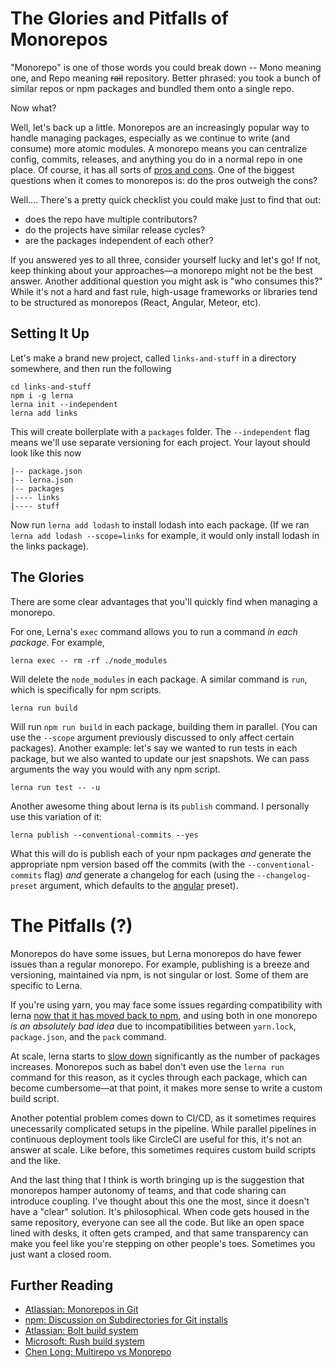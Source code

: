 # The Glories and Pitfalls of Monorepos

"Monorepo" is one of those words you could break down -- Mono meaning one, and Repo meaning ~~rail~~ repository. Better phrased: you took a bunch of similar repos or npm packages and bundled them onto a single repo.

Now what?

Well, let's back up a little. Monorepos are an increasingly popular way to handle managing packages, especially as we continue to write (and consume) more atomic modules. A monorepo means you can centralize config, commits, releases, and anything you do in a normal repo in one place. Of course, it has all sorts of [pros and cons](https://github.com/babel/babel/blob/master/doc/design/monorepo.md). One of the biggest questions when it comes to monorepos is: do the pros outweigh the cons?

Well.... There's a pretty quick checklist you could make just to find that out:

- does the repo have multiple contributors?
- do the projects have similar release cycles?
- are the packages independent of each other?

If you answered yes to all three, consider yourself lucky and let's go! If not, keep thinking about your approaches&mdash;a monorepo might not be the best answer. Another additional question you might ask is "who consumes this?" While it's not a hard and fast rule, high-usage frameworks or libraries tend to be structured as monorepos (React, Angular, Meteor, etc).

## Setting It Up

Let's make a brand new project, called `links-and-stuff` in a directory somewhere, and then run the following

```shell
cd links-and-stuff
npm i -g lerna
lerna init --independent
lerna add links
```

This will create boilerplate with a `packages` folder. The `--independent` flag means we'll use separate versioning for each project. Your layout should look like this now

```shell
|-- package.json
|-- lerna.json
|-- packages
|---- links
|---- stuff
```

Now run `lerna add lodash` to install lodash into each package. (If we ran `lerna add lodash --scope=links` for example, it would only install lodash in the links package).

## The Glories

There are some clear advantages that you'll quickly find when managing a monorepo.

For one, Lerna's `exec` command allows you to run a command _in each package_. For example,

```shell
lerna exec -- rm -rf ./node_modules
```

Will delete the `node_modules` in each package. A similar command is `run`, which is specifically for npm scripts.

```shell
lerna run build
```

Will run `npm run build` in each package, building them in parallel. (You can use the `--scope` argument previously discussed to only affect certain packages). Another example: let's say we wanted to run tests in each package, but we also wanted to update our jest snapshots. We can pass arguments the way you would with any npm script.

```shell
lerna run test -- -u
```

Another awesome thing about lerna is its `publish` command. I personally use this variation of it:

```shell
lerna publish --conventional-commits --yes
```

What this will do is publish each of your npm packages _and_ generate the appropriate npm version based off the commits (with the `--conventional-commits` flag) _and_ generate a changelog for each (using the `--changelog-preset` argument, which defaults to the [angular](https://github.com/conventional-changelog/conventional-changelog/tree/master/packages/conventional-changelog-angular#angular-convention) preset).

# The Pitfalls (?)

Monorepos do have some issues, but Lerna monorepos do have fewer issues than a regular monorepo. For example, publishing is a breeze and versioning, maintained via npm, is not singular or lost. Some of them are specific to Lerna.

If you're using yarn, you may face some issues regarding compatibility with lerna [now that it has moved back to npm](https://github.com/lerna/lerna/issues/1349), and using both in one monorepo _is an absolutely bad idea_ due to incompatibilities between `yarn.lock`, `package.json`, and the `pack` command.

At scale, lerna starts to [slow down](https://gist.github.com/nolanlawson/457cdb309c9ec5b39f0d420266a9faa4) significantly as the number of packages increases. Monorepos such as babel don't even use the `lerna run` command for this reason, as it cycles through each package, which can become cumbersome&mdash;at that point, it makes more sense to write a custom build script.

Another potential problem comes down to CI/CD, as it sometimes requires unecessarily complicated setups in the pipeline. While parallel pipelines in continuous deployment tools like CircleCI are useful for this, it's not an answer at scale. Like before, this sometimes requires custom build scripts and the like. 

And the last thing that I think is worth bringing up is the suggestion that monorepos hamper autonomy of teams, and that code sharing can introduce coupling. I've thought about this one the most, since it doesn't have a "clear" solution. It's philosophical. When code gets housed in the same repository, everyone can see all the code. But like an open space lined with desks, it often gets cramped, and that same transparency can make you feel like you're stepping on other people's toes. Sometimes you just want a closed room. 


## Further Reading
- [Atlassian: Monorepos in Git](https://developer.atlassian.com/blog/2015/10/monorepos-in-git/)
- [npm: Discussion on Subdirectories for Git installs](https://github.com/npm/npm/issues/2974)
- [Atlassian: Bolt build system](https://bitbucket.org/atlassian/atlaskit-mk-2/src)
- [Microsoft: Rush build system](https://github.com/Microsoft/web-build-tools/wiki/Rush)
- [Chen Long: Multirepo vs Monorepo](https://chengl.com/multirepo-vs-monorepo/)